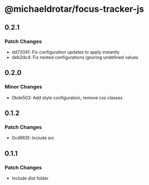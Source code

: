 # @michaeldrotar/focus-tracker-js

## 0.2.1

### Patch Changes

- dd72041: Fix configuration updates to apply instantly
- deb2dc4: Fix nested configurations ignoring undefined values

## 0.2.0

### Minor Changes

- 0bde503: Add style configuration, remove css classes

## 0.1.2

### Patch Changes

- 0cd963f: Include src

## 0.1.1

### Patch Changes

- Include dist folder
